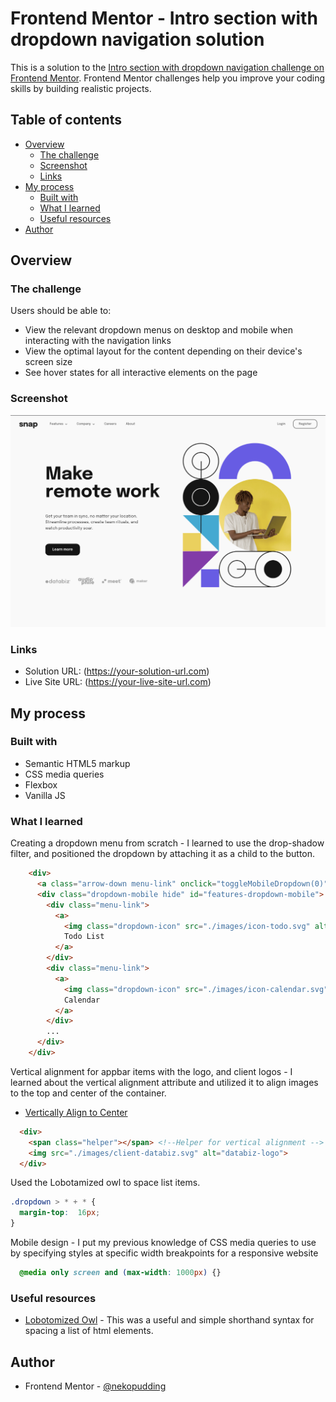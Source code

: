 # Frontend Mentor - Intro section with dropdown navigation solution

This is a solution to the [Intro section with dropdown navigation challenge on Frontend Mentor](https://www.frontendmentor.io/challenges/intro-section-with-dropdown-navigation-ryaPetHE5). Frontend Mentor challenges help you improve your coding skills by building realistic projects. 

## Table of contents

- [Overview](#overview)
  - [The challenge](#the-challenge)
  - [Screenshot](#screenshot)
  - [Links](#links)
- [My process](#my-process)
  - [Built with](#built-with)
  - [What I learned](#what-i-learned)
  - [Useful resources](#useful-resources)
- [Author](#author)

## Overview

### The challenge

Users should be able to:

- View the relevant dropdown menus on desktop and mobile when interacting with the navigation links
- View the optimal layout for the content depending on their device's screen size
- See hover states for all interactive elements on the page

### Screenshot

![](./images/screenshot.png)

### Links

- Solution URL: (https://your-solution-url.com)
- Live Site URL: (https://your-live-site-url.com)

## My process

### Built with

- Semantic HTML5 markup
- CSS media queries
- Flexbox
- Vanilla JS

### What I learned
Creating a dropdown menu from scratch - I learned to use the drop-shadow filter, and positioned the dropdown by attaching it as a child to the button.
```html
    <div>
      <a class="arrow-down menu-link" onclick="toggleMobileDropdown(0)" id="features-mobile">Features</a>
      <div class="dropdown-mobile hide" id="features-dropdown-mobile">
        <div class="menu-link">
          <a>
            <img class="dropdown-icon" src="./images/icon-todo.svg" alt="todo-icon">
            Todo List
          </a>
        </div>
        <div class="menu-link">
          <a>
            <img class="dropdown-icon" src="./images/icon-calendar.svg" alt="todo-icon">
            Calendar
          </a>
        </div>
        ...
      </div>
    </div>
```

Vertical alignment for appbar items with the logo, and client logos - I learned about the vertical alignment attribute and utilized it to align images to the top and center of the container.
- [Vertically Align to Center](http://jsfiddle.net/kizu/4RPFa/4570/)
```html
  <div>
    <span class="helper"></span> <!--Helper for vertical alignment -->
    <img src="./images/client-databiz.svg" alt="databiz-logo">
  </div>
```
Used the Lobotamized owl to space list items.
```css
.dropdown > * + * {
  margin-top:  16px;
}
```
Mobile design - I put my previous knowledge of CSS media queries to use by specifying styles at specific width breakpoints for a responsive website
```css
  @media only screen and (max-width: 1000px) {}
```
### Useful resources

- [Lobotomized Owl](https://alistapart.com/article/axiomatic-css-and-lobotomized-owls/) - This was a useful and simple shorthand syntax for spacing a list of html elements.

## Author

<!-- - Website - [Dean Yang](https://www.your-site.com) -->
- Frontend Mentor - [@nekopudding](https://www.frontendmentor.io/profile/nekopudding)
